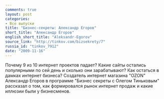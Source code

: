 ```yaml
---
comments: true
layout: post
categories:
- Все выпуски
title: "Бизнес-секреты: Александр Егоров"
short_title: "Александр Егоров"
english_short_title: "Aleksandr-Egorov"
source_link: "http://tinkov.com/bizsekrety/7"
russia_id: "tinkov_7912"
date: "2009-11-16"
---
```

Почему 9 из 10 интернет проектов падает? Какие сайты остались популярными по сей день и сколько они зарабатывают? Как остаться в дамках интернет бизнеса? Создатель интернет магазина "OZON" Александр Егоров в программе "Бизнес секреты с Олегом Тиньковым" рассказал о том, как формировался рынок интернет продаж и какие иллюзии были у бизнесменов.
